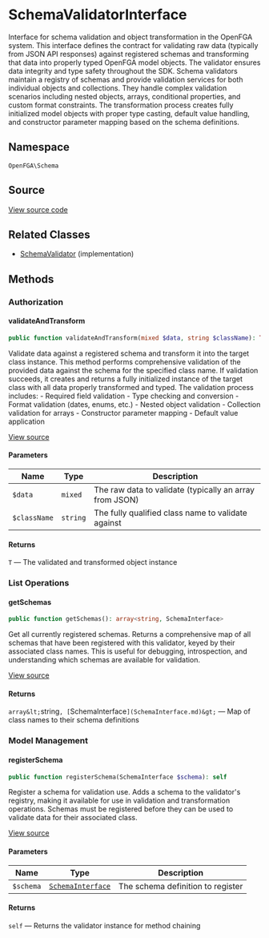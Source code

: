 # SchemaValidatorInterface

Interface for schema validation and object transformation in the OpenFGA system. This interface defines the contract for validating raw data (typically from JSON API responses) against registered schemas and transforming that data into properly typed OpenFGA model objects. The validator ensures data integrity and type safety throughout the SDK. Schema validators maintain a registry of schemas and provide validation services for both individual objects and collections. They handle complex validation scenarios including nested objects, arrays, conditional properties, and custom format constraints. The transformation process creates fully initialized model objects with proper type casting, default value handling, and constructor parameter mapping based on the schema definitions.

## Namespace
`OpenFGA\Schema`

## Source
[View source code](https://github.com/evansims/openfga-php/blob/main/src/Schema/SchemaValidatorInterface.php)


## Related Classes
* [SchemaValidator](Schema/SchemaValidator.md) (implementation)



## Methods

                                                                        
### Authorization
#### validateAndTransform


```php
public function validateAndTransform(mixed $data, string $className): T
```

Validate data against a registered schema and transform it into the target class instance. This method performs comprehensive validation of the provided data against the schema for the specified class name. If validation succeeds, it creates and returns a fully initialized instance of the target class with all data properly transformed and typed. The validation process includes: - Required field validation - Type checking and conversion - Format validation (dates, enums, etc.) - Nested object validation - Collection validation for arrays - Constructor parameter mapping - Default value application

[View source](https://github.com/evansims/openfga-php/blob/main/src/Schema/SchemaValidatorInterface.php#L78)

#### Parameters
| Name | Type | Description |
|------|------|-------------|
| `$data` | `mixed` | The raw data to validate (typically an array from JSON) |
| `$className` | `string` | The fully qualified class name to validate against |

#### Returns
`T` — The validated and transformed object instance
### List Operations
#### getSchemas


```php
public function getSchemas(): array<string, SchemaInterface>
```

Get all currently registered schemas. Returns a comprehensive map of all schemas that have been registered with this validator, keyed by their associated class names. This is useful for debugging, introspection, and understanding which schemas are available for validation.

[View source](https://github.com/evansims/openfga-php/blob/main/src/Schema/SchemaValidatorInterface.php#L39)


#### Returns
`array&lt;`string`, [`SchemaInterface`](SchemaInterface.md)&gt;` — Map of class names to their schema definitions
### Model Management
#### registerSchema


```php
public function registerSchema(SchemaInterface $schema): self
```

Register a schema for validation use. Adds a schema to the validator&#039;s registry, making it available for use in validation and transformation operations. Schemas must be registered before they can be used to validate data for their associated class.

[View source](https://github.com/evansims/openfga-php/blob/main/src/Schema/SchemaValidatorInterface.php#L51)

#### Parameters
| Name | Type | Description |
|------|------|-------------|
| `$schema` | [`SchemaInterface`](SchemaInterface.md) | The schema definition to register |

#### Returns
`self` — Returns the validator instance for method chaining
